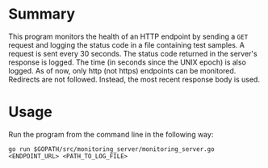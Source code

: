 # Summary
This program monitors the health of an HTTP endpoint by sending a `GET` request and logging the status code in a file containing test samples.
A request is sent every 30 seconds. The status code returned in the server's response is logged. The time (in seconds since the UNIX epoch) is
also logged. As of now, only http (not https) endpoints can be monitored. Redirects are not followed. Instead, the most recent response body
is used.

# Usage
Run the program from the command line in the following way:

`go run $GOPATH/src/monitoring_server/monitoring_server.go <ENDPOINT_URL> <PATH_TO_LOG_FILE>`
